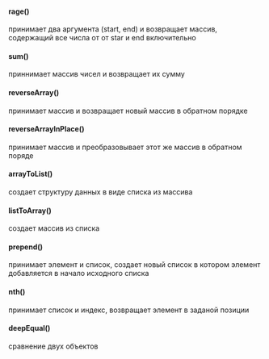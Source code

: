 #### rage()
принимает два аргумента (start, end) и возвращает массив, содержащий все числа от от star и end включительно

#### sum()
приннимает массив чисел и возвращает их сумму

#### reverseArray()
принимает массив и возвращает новый массив в обратном порядке

#### reverseArrayInPlace()
принимает массив и преобразовывает этот же массив в обратном поряде

#### arrayToList()
создает структуру данных в виде списка из массива

#### listToArray()
создает массив из списка

#### prepend()
принимает элемент и список, создает новый список в котором элемент добавляется в начало исходного списка

 #### nth()
 принимает список и индекс, возвращает элемент в заданой позиции
 
  #### deepEqual()
  сравнение двух объектов